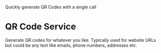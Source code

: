 Quickly generate QR Codes with a single call

# QR Code Service

Generate QR codes for whatever you like. Typically used for website URLs but could be any text like emails, phone numbers, addresses etc.

